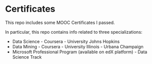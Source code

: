 # Certificates

This repo includes some MOOC Certificates I passed.

In particular, this repo contains info related to three specializations:
- Data Science - Coursera - University Johns Hopkins
- Data Mining - Coursera - University Illinois - Urbana Champaign
- Microsoft Professional Program (available on edX platform) - Data Science Track
